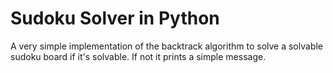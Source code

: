 # Sudoku Solver in Python
A very simple implementation of the backtrack algorithm to solve a solvable sudoku board
if it's solvable. If not it prints a simple message.
